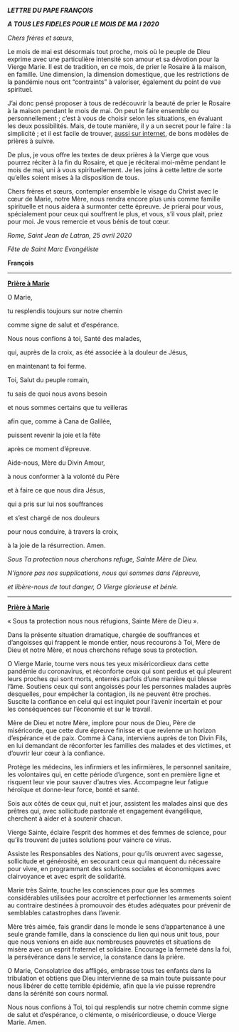 ***LETTRE DU PAPE FRANÇOIS***

***A TOUS LES FIDELES POUR LE MOIS DE MA*** ***I 2020***

*Chers frères et sœurs*,

Le mois de mai est désormais tout proche, mois où le peuple de Dieu exprime avec une particulière intensité son amour et sa dévotion pour la Vierge Marie. Il est de tradition, en ce mois, de prier le Rosaire à la maison, en famille. Une dimension, la dimension domestique, que les restrictions de la pandémie nous ont “contraints” à valoriser, également du point de vue spirituel.

J’ai donc pensé proposer à tous de redécouvrir la beauté de prier le Rosaire à la maison pendant le mois de mai. On peut le faire ensemble ou personnellement ; c’est à vous de choisir selon les situations, en évaluant les deux possibilités. Mais, de toute manière, il y a un secret pour le faire : la simplicité ; et il est facile de trouver, [aussi sur internet](http://www.vatican.va/special/rosary/index_rosary_fr.htm), de bons modèles de prières à suivre.

De plus, je vous offre les textes de deux prières à la Vierge que vous pourrez réciter à la fin du Rosaire, et que je réciterai moi-même pendant le mois de mai, uni à vous spirituellement. Je les joins à cette lettre de sorte qu’elles soient mises à la disposition de tous.

Chers frères et sœurs, contempler ensemble le visage du Christ avec le cœur de Marie, notre Mère, nous rendra encore plus unis comme famille spirituelle et nous aidera à surmonter cette épreuve. Je prierai pour vous, spécialement pour ceux qui souffrent le plus, et vous, s’il vous plait, priez pour moi. Je vous remercie et vous bénis de tout cœur.

*Rome, Saint Jean de Latran, 25 avril 2020*

*Fête de Saint Marc Evangéliste*

**François**

* * *

**[Prière à Marie](http://www.vatican.va/content/francesco/fr/prayers/documents/papa-francesco_preghiere_20200311_madonna-divinoamore.html)**

O Marie,

tu resplendis toujours sur notre chemin

comme signe de salut et d’espérance.

Nous nous confions à toi, Santé des malades,

qui, auprès de la croix, as été associée à la douleur de Jésus,

en maintenant ta foi ferme.

Toi, Salut du peuple romain,

tu sais de quoi nous avons besoin

et nous sommes certains que tu veilleras

afin que, comme à Cana de Galilée,

puissent revenir la joie et la fête

après ce moment d’épreuve.

Aide-nous, Mère du Divin Amour,

à nous conformer à la volonté du Père

et à faire ce que nous dira Jésus,

qui a pris sur lui nos souffrances

et s’est chargé de nos douleurs

pour nous conduire, à travers la croix,

à la joie de la résurrection. Amen.

*Sous Ta protection nous cherchons refuge, Sainte Mère de Dieu.*

*N’ignore pas nos supplications, nous qui sommes dans l’épreuve,*

*et libère-nous de tout danger, O Vierge glorieuse et bénie.*

* * *

**[Prière à Marie](http://w2.vatican.va/content/francesco/fr/prayers/documents/papa-francesco_preghiere_20200425_preghiera-mariana-maggio.html)**

« Sous ta protection nous nous réfugions, Sainte Mère de Dieu ».

Dans la présente situation dramatique, chargée de souffrances et d’angoisses qui frappent le monde entier, nous recourons à Toi, Mère de Dieu et notre Mère, et nous cherchons refuge sous ta protection.

O Vierge Marie, tourne vers nous tes yeux miséricordieux dans cette pandémie du coronavirus, et réconforte ceux qui sont perdus et qui pleurent leurs proches qui sont morts, enterrés parfois d’une manière qui blesse l’âme. Soutiens ceux qui sont angoissés pour les personnes malades auprès desquelles, pour empêcher la contagion, ils ne peuvent être proches. Suscite la confiance en celui qui est inquiet pour l’avenir incertain et pour les conséquences sur l’économie et sur le travail.

Mère de Dieu et notre Mère, implore pour nous de Dieu, Père de miséricorde, que cette dure épreuve finisse et que revienne un horizon d’espérance et de paix. Comme à Cana, interviens auprès de ton Divin Fils, en lui demandant de réconforter les familles des malades et des victimes, et d’ouvrir leur cœur à la confiance.

Protège les médecins, les infirmiers et les infirmières, le personnel sanitaire, les volontaires qui, en cette période d’urgence, sont en première ligne et risquent leur vie pour sauver d’autres vies. Accompagne leur fatigue héroïque et donne-leur force, bonté et santé.

Sois aux côtés de ceux qui, nuit et jour, assistent les malades ainsi que des prêtres qui, avec sollicitude pastorale et engagement évangélique, cherchent à aider et à soutenir chacun.

Vierge Sainte, éclaire l’esprit des hommes et des femmes de science, pour qu’ils trouvent de justes solutions pour vaincre ce virus.

Assiste les Responsables des Nations, pour qu’ils œuvrent avec sagesse, sollicitude et générosité, en secourant ceux qui manquent du nécessaire pour vivre, en programmant des solutions sociales et économiques avec clairvoyance et avec esprit de solidarité.

Marie très Sainte, touche les consciences pour que les sommes considérables utilisées pour accroître et perfectionner les armements soient au contraire destinées à promouvoir des études adéquates pour prévenir de semblables catastrophes dans l’avenir.

Mère très aimée, fais grandir dans le monde le sens d’appartenance à une seule grande famille, dans la conscience du lien qui nous unit tous, pour que nous venions en aide aux nombreuses pauvretés et situations de misère avec un esprit fraternel et solidaire. Encourage la fermeté dans la foi, la persévérance dans le service, la constance dans la prière.

O Marie, Consolatrice des affligés, embrasse tous tes enfants dans la tribulation et obtiens que Dieu intervienne de sa main toute puissante pour nous libérer de cette terrible épidémie, afin que la vie puisse reprendre dans la sérénité son cours normal.

Nous nous confions à Toi, toi qui resplendis sur notre chemin comme signe de salut et d’espérance, o clémente, o miséricordieuse, o douce Vierge Marie. Amen.